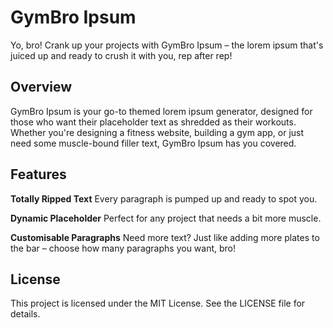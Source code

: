 # GymBro Ipsum

Yo, bro! Crank up your projects with GymBro Ipsum – the lorem ipsum that's juiced up and ready to crush it with you, rep after rep!

## Overview

GymBro Ipsum is your go-to themed lorem ipsum generator, designed for those who want their placeholder text as shredded as their workouts. Whether you're designing a fitness website, building a gym app, or just need some muscle-bound filler text, GymBro Ipsum has you covered.

## Features

**Totally Ripped Text**
Every paragraph is pumped up and ready to spot you.

**Dynamic Placeholder**
Perfect for any project that needs a bit more muscle.

**Customisable Paragraphs**
Need more text? Just like adding more plates to the bar – choose how many paragraphs you want, bro!

## License

This project is licensed under the MIT License. See the LICENSE file for details.
